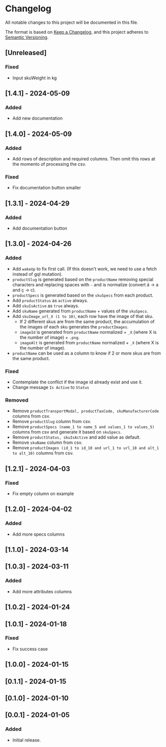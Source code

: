 # Changelog

All notable changes to this project will be documented in this file.

The format is based on [Keep a Changelog](https://keepachangelog.com/en/1.0.0/),
and this project adheres to [Semantic Versioning](https://semver.org/spec/v2.0.0.html).

## [Unreleased]

### Fixed

- Input skuWeight in kg

## [1.4.1] - 2024-05-09

### Added

- Add new documentation

## [1.4.0] - 2024-05-09

### Added

- Add rows of description and required columns. Then omit this rows at the momento of processing the csv.

### Fixed

- Fix documentation button smaller

## [1.3.1] - 2024-04-29

### Added

- Add documentation button

## [1.3.0] - 2024-04-26

### Added

- Add `wakeUp` to fix first call. (If this doesn't work, we need to use a fetch instead of gql mutation).
- `productSlug` is generated based on the `productName` removing special characters and replacing spaces with `-` and is normalize (convert á -> a and ç -> c).
- `productSpecs` is generated based on the `skuSpecs` from each product.
- Add `productStatus` as `active` always.
- Add `skuIsActive` as `true` always.
- Add `skuName` generated from `productName` + values of the `skuSpecs`.
- Add `skuImage_url_X (1 to 10)`, each row have the image of that sku.
  - If 2 different skus are from the same product, the accumulation of the images of each sku generates the `productImages`.
  - `imageId` is generated from `productName` normalized + `_X` (where X is the number of image) + `.png`.
  - `imageAlt` is generated from `productName` normalized + `_X` (where X is the number of image).
- `productName` can be used as a column to know if 2 or more skus are from the same product.

### Fixed

- Contemplate the conflict if the image id already exist and use it.
- Change message `Is Active` to `Status`

### Removed

- Remove `productTransportModal, productTaxCode, skuManufacturerCode` columns from csv.
- Remove `productSlug` column from csv.
- Remove `productSpecs (name_1 to name_5 and values_1 to values_5)` columns from csv and generate it based on `skuSpecs`.
- Remove `productStatus, skuIsActive` and add value as default.
- Remove `skuName` column from csv.
- Remove `productImages (id_1 to id_10 and url_1 to url_10 and alt_1 to alt_10)` columns from csv.

## [1.2.1] - 2024-04-03

### Fixed

- Fix empty column on example

## [1.2.0] - 2024-04-02

### Added

- Add more specs columns

## [1.1.0] - 2024-03-14

## [1.0.3] - 2024-03-11

### Added

- Add more attributes columns

## [1.0.2] - 2024-01-24

## [1.0.1] - 2024-01-18

### Fixed

- Fix success case

## [1.0.0] - 2024-01-15

## [0.1.1] - 2024-01-15

## [0.1.0] - 2024-01-10

## [0.0.1] - 2024-01-05

### Added

- Initial release.
